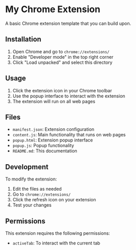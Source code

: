 # My Chrome Extension

A basic Chrome extension template that you can build upon.

## Installation

1. Open Chrome and go to `chrome://extensions/`
2. Enable "Developer mode" in the top right corner
3. Click "Load unpacked" and select this directory

## Usage

1. Click the extension icon in your Chrome toolbar
2. Use the popup interface to interact with the extension
3. The extension will run on all web pages

## Files

- `manifest.json`: Extension configuration
- `content.js`: Main functionality that runs on web pages
- `popup.html`: Extension popup interface
- `popup.js`: Popup functionality
- `README.md`: This documentation

## Development

To modify the extension:
1. Edit the files as needed
2. Go to `chrome://extensions/`
3. Click the refresh icon on your extension
4. Test your changes

## Permissions

This extension requires the following permissions:
- `activeTab`: To interact with the current tab 